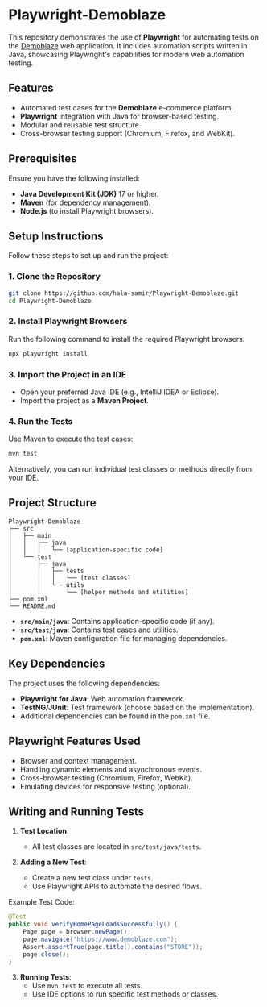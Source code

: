 # Playwright-Demoblaze

This repository demonstrates the use of **Playwright** for automating tests on the [Demoblaze](https://www.demoblaze.com/) web application.
It includes automation scripts written in Java, showcasing Playwright's capabilities for modern web automation testing.

## Features

- Automated test cases for the **Demoblaze** e-commerce platform.
- **Playwright** integration with Java for browser-based testing.
- Modular and reusable test structure.
- Cross-browser testing support (Chromium, Firefox, and WebKit).

## Prerequisites

Ensure you have the following installed:

- **Java Development Kit (JDK)** 17 or higher.
- **Maven** (for dependency management).
- **Node.js** (to install Playwright browsers).

## Setup Instructions

Follow these steps to set up and run the project:

### 1. Clone the Repository

```bash
git clone https://github.com/hala-samir/Playwright-Demoblaze.git
cd Playwright-Demoblaze
```

### 2. Install Playwright Browsers

Run the following command to install the required Playwright browsers:

```bash
npx playwright install
```

### 3. Import the Project in an IDE

- Open your preferred Java IDE (e.g., IntelliJ IDEA or Eclipse).
- Import the project as a **Maven Project**.

### 4. Run the Tests

Use Maven to execute the test cases:

```bash
mvn test
```

Alternatively, you can run individual test classes or methods directly from your IDE.

## Project Structure

```
Playwright-Demoblaze
├── src
│   ├── main
│   │   ├── java
│   │   │   └── [application-specific code]
│   └── test
│       ├── java
│       │   ├── tests
│       │   │   └── [test classes]
│       │   └── utils
│       │       └── [helper methods and utilities]
├── pom.xml
└── README.md
```

- **`src/main/java`**: Contains application-specific code (if any).
- **`src/test/java`**: Contains test cases and utilities.
- **`pom.xml`**: Maven configuration file for managing dependencies.

## Key Dependencies

The project uses the following dependencies:

- **Playwright for Java**: Web automation framework.
- **TestNG/JUnit**: Test framework (choose based on the implementation).
- Additional dependencies can be found in the `pom.xml` file.

## Playwright Features Used

- Browser and context management.
- Handling dynamic elements and asynchronous events.
- Cross-browser testing (Chromium, Firefox, WebKit).
- Emulating devices for responsive testing (optional).

## Writing and Running Tests

1. **Test Location**:
    - All test classes are located in `src/test/java/tests`.

2. **Adding a New Test**:
    - Create a new test class under `tests`.
    - Use Playwright APIs to automate the desired flows.

Example Test Code:

```java
@Test
public void verifyHomePageLoadsSuccessfully() {
    Page page = browser.newPage();
    page.navigate("https://www.demoblaze.com");
    Assert.assertTrue(page.title().contains("STORE"));
    page.close();
}
```

3. **Running Tests**:
    - Use `mvn test` to execute all tests.
    - Use IDE options to run specific test methods or classes.
